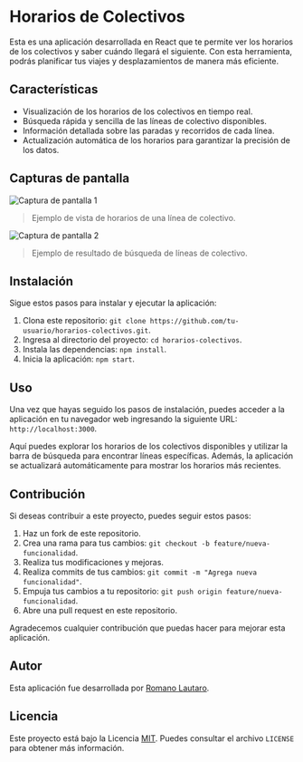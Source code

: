 # Horarios de Colectivos

Esta es una aplicación desarrollada en React que te permite ver los horarios de los colectivos y saber cuándo llegará el siguiente. Con esta herramienta, podrás planificar tus viajes y desplazamientos de manera más eficiente.

## Características

- Visualización de los horarios de los colectivos en tiempo real.
- Búsqueda rápida y sencilla de las líneas de colectivo disponibles.
- Información detallada sobre las paradas y recorridos de cada línea.
- Actualización automática de los horarios para garantizar la precisión de los datos.

## Capturas de pantalla

![Captura de pantalla 1]([/screenshots/screenshot1.png](https://github.com/LautaroRomano/horarios-bus-react/blob/master/public/screenshots/exprebus.png))
> Ejemplo de vista de horarios de una línea de colectivo.

![Captura de pantalla 2]([/screenshots/screenshot2.png](https://github.com/LautaroRomano/horarios-bus-react/blob/master/public/screenshots/tesa.png))
> Ejemplo de resultado de búsqueda de líneas de colectivo.

## Instalación

Sigue estos pasos para instalar y ejecutar la aplicación:

1. Clona este repositorio: `git clone https://github.com/tu-usuario/horarios-colectivos.git`.
2. Ingresa al directorio del proyecto: `cd horarios-colectivos`.
3. Instala las dependencias: `npm install`.
4. Inicia la aplicación: `npm start`.

## Uso

Una vez que hayas seguido los pasos de instalación, puedes acceder a la aplicación en tu navegador web ingresando la siguiente URL: `http://localhost:3000`.

Aquí puedes explorar los horarios de los colectivos disponibles y utilizar la barra de búsqueda para encontrar líneas específicas. Además, la aplicación se actualizará automáticamente para mostrar los horarios más recientes.

## Contribución

Si deseas contribuir a este proyecto, puedes seguir estos pasos:

1. Haz un fork de este repositorio.
2. Crea una rama para tus cambios: `git checkout -b feature/nueva-funcionalidad`.
3. Realiza tus modificaciones y mejoras.
4. Realiza commits de tus cambios: `git commit -m "Agrega nueva funcionalidad"`.
5. Empuja tus cambios a tu repositorio: `git push origin feature/nueva-funcionalidad`.
6. Abre una pull request en este repositorio.

Agradecemos cualquier contribución que puedas hacer para mejorar esta aplicación.

## Autor

Esta aplicación fue desarrollada por [Romano Lautaro]([https://github.com/tu-usuario](https://github.com/LautaroRomano)).

## Licencia

Este proyecto está bajo la Licencia [MIT](LICENSE). Puedes consultar el archivo `LICENSE` para obtener más información.
